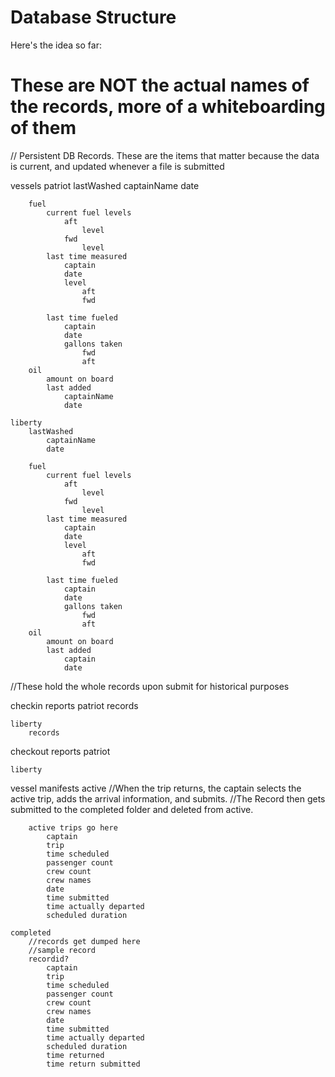# Database Structure
Here's the idea so far:

# These are NOT the actual names of the records, more of a whiteboarding of them

// Persistent DB Records.  These are the items that matter because the data is current, and updated whenever a file is submitted

vessels
	patriot
		lastWashed
			captainName
			date

		fuel
			current fuel levels
				aft
					level
				fwd	
					level
			last time measured
				captain
				date
				level
					aft
					fwd

			last time fueled
				captain
				date
				gallons taken
					fwd
					aft 
		oil
			amount on board
			last added
				captainName
				date

	liberty
		lastWashed
			captainName
			date

		fuel
			current fuel levels
				aft
					level
				fwd	
					level
			last time measured
				captain
				date
				level
					aft
					fwd

			last time fueled
				captain
				date
				gallons taken
					fwd
					aft 
		oil
			amount on board
			last added
				captain
				date


//These hold the whole records upon submit for historical purposes

checkin reports
	patriot
		records

	liberty
		records

checkout reports
	patriot


	liberty

vessel manifests
	active 
		//When the trip returns, the captain selects the active trip, adds the arrival information, and submits. 
		//The Record then gets submitted to the completed folder and deleted from active.
		
		active trips go here
			captain
			trip
			time scheduled
			passenger count
			crew count
			crew names
			date
			time submitted
			time actually departed
			scheduled duration

	completed
		//records get dumped here
		//sample record
		recordid?
			captain
			trip
			time scheduled
			passenger count
			crew count
			crew names
			date
			time submitted
			time actually departed
			scheduled duration
			time returned
			time return submitted


